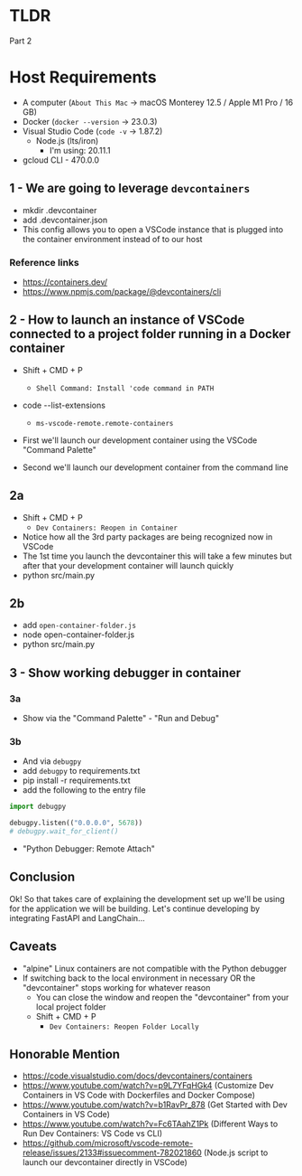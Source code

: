 # TLDR
Part 2

# Host Requirements
- A computer (`About This Mac` -> macOS Monterey 12.5 / Apple M1 Pro / 16 GB)
- Docker (`docker --version` -> 23.0.3)
- Visual Studio Code (`code -v` -> 1.87.2)
    - Node.js (lts/iron)
        - I'm using: 20.11.1
- gcloud CLI - 470.0.0

## 1 - We are going to leverage `devcontainers`
- mkdir .devcontainer
- add .devcontainer.json
- This config allows you to open a VSCode instance that is plugged into the container environment instead of to our host 

### Reference links
- https://containers.dev/
- https://www.npmjs.com/package/@devcontainers/cli

## 2 - How to launch an instance of VSCode connected to a project folder running in a Docker container
- Shift + CMD + P
    - `Shell Command: Install 'code command in PATH`
- code --list-extensions
    - `ms-vscode-remote.remote-containers`

- First we'll launch our development container using the VSCode "Command Palette"
- Second we'll launch our development container from the command line

## 2a
- Shift + CMD + P
    - `Dev Containers: Reopen in Container`
- Notice how all the 3rd party packages are being recognized now in VSCode
- The 1st time you launch the devcontainer this will take a few minutes but after that your development container will launch quickly
- python src/main.py

## 2b
- add `open-container-folder.js`
- node open-container-folder.js
- python src/main.py

## 3 - Show working debugger in container

### 3a
- Show via the "Command Palette" - "Run and Debug"

### 3b
- And via `debugpy`
- add `debugpy` to requirements.txt
- pip install -r requirements.txt
- add the following to the entry file
```watcher.py
import debugpy

debugpy.listen(("0.0.0.0", 5678))
# debugpy.wait_for_client()
```
- "Python Debugger: Remote Attach"

## Conclusion

Ok! So that takes care of explaining the development set up we'll be using for the application we will be building. Let's continue developing by integrating FastAPI and LangChain...

## Caveats
- "alpine" Linux containers are not compatible with the Python debugger
- If switching back to the local environment in necessary OR the "devcontainer" stops working for whatever reason
    - You can close the window and reopen the "devcontainer" from your local project folder
    - Shift + CMD + P
        - `Dev Containers: Reopen Folder Locally`

## Honorable Mention
- https://code.visualstudio.com/docs/devcontainers/containers
- https://www.youtube.com/watch?v=p9L7YFqHGk4 (Customize Dev Containers in VS Code with Dockerfiles and Docker Compose)
- https://www.youtube.com/watch?v=b1RavPr_878 (Get Started with Dev Containers in VS Code)
- https://www.youtube.com/watch?v=Fc6TAahZ1Pk (Different Ways to Run Dev Containers: VS Code vs CLI)
- https://github.com/microsoft/vscode-remote-release/issues/2133#issuecomment-782021860 (Node.js script to launch our devcontainer directly in VSCode)